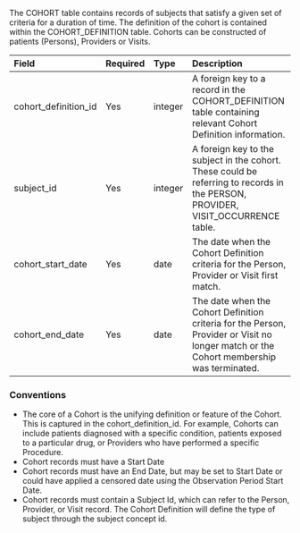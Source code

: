 The COHORT table contains records of subjects that satisfy a given set of criteria for a duration of time. The definition of the cohort is contained within the COHORT_DEFINITION table. Cohorts can be constructed of patients (Persons), Providers or Visits.

Field|Required|Type|Description
:--------------------|:--------|:------------|:----------------------------
|cohort_definition_id|Yes|integer|A foreign key to a record in the COHORT_DEFINITION table containing relevant Cohort Definition information.|
|subject_id|Yes|integer|A foreign key to the subject in the cohort. These could be referring to records in the PERSON, PROVIDER, VISIT_OCCURRENCE table.|
|cohort_start_date|Yes|date|The date when the Cohort Definition criteria for the Person, Provider or Visit first match.|
|cohort_end_date|Yes|date|The date when the Cohort Definition criteria for the Person, Provider or Visit no longer match or the Cohort membership was terminated.|

### Conventions 
  * The core of a Cohort is the unifying definition or feature of the Cohort. This is captured in the cohort_definition_id. For example, Cohorts can include patients diagnosed with a specific condition, patients exposed to a particular drug, or Providers who have performed a specific Procedure.
  * Cohort records must have a Start Date
  * Cohort records must have an End Date, but may be set to Start Date or could have applied a censored date using the Observation Period Start Date.
  * Cohort records must contain a Subject Id, which can refer to the Person, Provider, or Visit record. The Cohort Definition will define the type of subject through the subject concept id.
